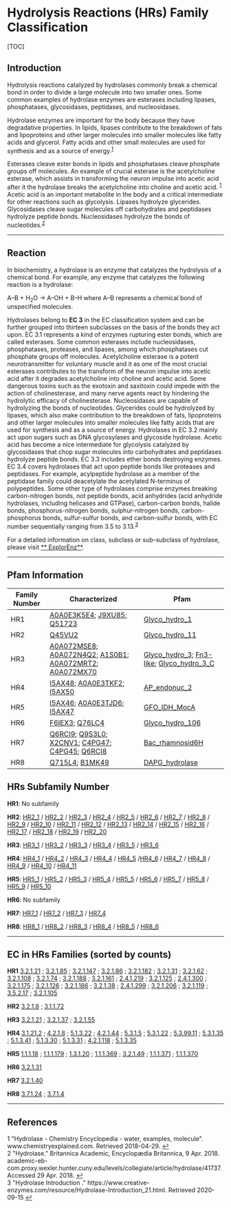 # Hydrolysis Reactions (HRs) Family Classification

[TOC]

## Introduction

Hydrolysis reactions catalyzed by hydrolases commonly break a chemical bond in order to divide a large molecule into two
smaller ones. Some common examples of hydrolase enzymes are esterases including lipases, phosphatases, glycosidases,
peptidases, and nucleosidases.

Hydrolase enzymes are important for the body because they have degradative properties. In lipids, lipases contribute to
the breakdown of fats and lipoproteins and other larger molecules into smaller molecules like fatty acids and glycerol.
Fatty acids and other small molecules are used for synthesis and as a source of
energy.<sup class="md-footnote"><a href="#dfref-footnote-1" name="ref-footnote-1">1</a></sup>

Esterases cleave ester bonds in lipids and phosphatases cleave phosphate groups off molecules. An example of crucial
esterase is the acetylcholine esterase, which assists in transforming the neuron impulse into acetic acid after it the
hydrolase breaks the acetylcholine into choline and acetic
acid. <sup class="md-footnote"><a href="#dfref-footnote-1" name="ref-footnote-1">1</a></sup> Acetic acid is an important
metabolite in the body and a critical intermediate for other reactions such as glycolysis. Lipases hydrolyze glycerides.
Glycosidases cleave sugar molecules off carbohydrates and peptidases hydrolyze peptide bonds. Nucleosidases hydrolyze
the bonds of nucleotides.<sup class="md-footnote"><a href="#dfref-footnote-2" name="ref-footnote-2">2</a></sup>

---

## Reaction

In biochemistry, a hydrolase is an enzyme that catalyzes the hydrolysis of a chemical bond. For example, any enzyme that
catalyzes the following reaction is a hydrolase:

A–B + H<sub>2</sub>O → A–OH + B–H where A–B represents a chemical bond of unspecified molecules.

Hydrolases belong to **EC 3** in the EC classification system and can be further grouped into thirteen subclasses on the
basis of the bonds they act upon. EC 3.1 represents a kind of enzymes rupturing ester bonds, which are called esterases.
Some common esterases include nucleosidases, phosphatases, proteases, and lipases, among which phosphatases cut
phosphate groups off molecules. Acetylcholine esterase is a potent neurotransmitter for voluntary muscle and it as one
of the most crucial esterases contributes to the transform of the neuron impulse into acetic acid after it degrades
acetylcholine into choline and acetic acid. Some dangerous toxins such as the exotoxin and saxitoxin could impede with
the action of cholinesterase, and many nerve agents react by hindering the hydrolytic efficacy of cholinesterase.
Nucleosidases are capable of hydrolyzing the bonds of nucleotides. Glycerides could be hydrolyzed by lipases, which also
make contribution to the breakdown of fats, lipoproteins and other larger molecules into smaller molecules like fatty
acids that are used for synthesis and as a source of energy. Hydrolases in EC 3.2 mainly act upon sugars such as DNA
glycosylases and glycoside hydrolase. Acetic acid has become a nice intermediate for glycolysis catalyzed by
glycosidases that chop sugar molecules into carbohydrates and peptidases hydrolyze peptide bonds. EC 3.3 includes ether
bonds destroying enzymes. EC 3.4 covers hydrolases that act upon peptide bonds like proteases and peptidases. For
example, acylpeptide hydrolase as a member of the peptidase family could deacetylate the acetylated N-terminus of
polypeptides. Some other type of hydrolases comprise enzymes breaking carbon-nitrogen bonds, not peptide bonds, acid
anhydrides (acid anhydride hydrolases, including helicases and GTPase), carbon-carbon bonds, halide bonds,
phosphorus-nitrogen bonds, sulphur-nitrogen bonds, carbon-phosphorus bonds, sulfur-sulfur bonds, and carbon-sulfur
bonds, with EC number sequentially ranging from 3.5 to
3.13.<sup class="md-footnote"><a href="#dfref-footnote-3" name="ref-footnote-3">3</a></sup>

For a detailed information on class, subclass or sub-subclass of hydrolase, please visit [**
ExplorEnz**](https://www.enzyme-database.org/class.php).

---

## Pfam Information

| Family Number | Characterized                                                | Pfam                                                         |
| ------------- | ------------------------------------------------------------ | ------------------------------------------------------------ |
| HR1           | [A0A0E3K5E4](https://www.uniprot.org/uniprot/A0A0E3K5E4); [J9XU85](https://www.uniprot.org/uniprot/J9XU85); [Q51723](https://www.uniprot.org/uniprot/Q51723) | [Glyco_hydro_1](https://pfam.xfam.org/family/Glyco_hydro_1)  |
| HR2           | [Q45VU2](https://www.uniprot.org/uniprot/Q45VU2)             | [Glyco_hydro_11](https://pfam.xfam.org/family/Glyco_hydro_11) |
| HR3           | [A0A072MSE8](https://www.uniprot.org/uniprot/A0A072MSE8); [A0A072N4Q2](https://www.uniprot.org/uniprot/A0A072N4Q2); [A1S0B1](https://www.uniprot.org/uniprot/A1S0B1); [A0A072MRT2](https://www.uniprot.org/uniprot/A0A072MRT2); [A0A072MX70](https://www.uniprot.org/uniprot/A0A072MX70) | [Glyco_hydro_3](https://pfam.xfam.org/family/Glyco_hydro_3); [Fn3-like](https://pfam.xfam.org/family/Fn3-like); [Glyco_hydro_3_C](https://pfam.xfam.org/family/Glyco_hydro_3_C) |
| HR4           | [I5AX48](https://www.uniprot.org/uniprot/I5AX48); [A0A0E3TKF2](https://www.uniprot.org/uniprot/A0A0E3TKF2); [I5AX50](https://www.uniprot.org/uniprot/I5AX50) | [AP_endonuc_2](https://pfam.xfam.org/family/AP_endonuc_2)    |
| HR5           | [I5AX46](https://www.uniprot.org/uniprot/I5AX46); [A0A0E3TJD6](https://www.uniprot.org/uniprot/A0A0E3TJD6); [I5AX47](https://www.uniprot.org/uniprot/I5AX47) | [GFO_IDH_MocA](https://pfam.xfam.org/family/GFO_IDH_MocA)    |
| HR6           | [F6IEX3](https://www.uniprot.org/uniprot/F6IEX3); [Q76LC4](https://www.uniprot.org/uniprot/Q76LC4) | [Glyco_hydro_106](https://pfam.xfam.org/family/Glyco_hydro_106) |
| HR7           | [Q6RCI9](https://www.uniprot.org/uniprot/Q6RCI9); [Q9S3L0](https://www.uniprot.org/uniprot/Q9S3L0); [X2CNV1](https://www.uniprot.org/uniprot/X2CNV1); [C4PG47](https://www.uniprot.org/uniprot/C4PG47); [C4PG45](https://www.uniprot.org/uniprot/C4PG45); [Q6RCI8](https://www.uniprot.org/uniprot/Q6RCI8) | [Bac_rhamnosid6H](https://pfam.xfam.org/family/Bac_rhamnosid6H) |
| HR8           | [Q715L4](https://www.uniprot.org/uniprot/Q715L4); [B1MK49](https://www.uniprot.org/uniprot/B1MK49) | [DAPG_hydrolase](https://pfam.xfam.org/family/DAPG_hydrolase) |

## HRs Subfamily Number

**HR1**: No subfamily

**HR2**: [HR2_1](../subfamily/HR2_1) / [HR2_2](../subfamily/HR2_2) / [HR2_3](../subfamily/HR2_3)
/ [HR2_4](../subfamily/HR2_4) / [HR2_5](../subfamily/HR2_5) / [HR2_6](../subfamily/HR2_6) / [HR2_7](../subfamily/HR2_7)
/ [HR2_8](../subfamily/HR2_8) / [HR2_9](../subfamily/HR2_9) / [HR2_10](../subfamily/HR2_10)
/ [HR2_11](../subfamily/HR2_11) / [HR2_12](../subfamily/HR2_12) / [HR2_13](../subfamily/HR2_13)
/ [HR2_14](../subfamily/HR2_14) / [HR2_15](../subfamily/HR2_15) / [HR2_16](../subfamily/HR2_16)
/ [HR2_17](../subfamily/HR2_17) / [HR2_18](../subfamily/HR2_18) / [HR2_19](../subfamily/HR2_19)
/ [HR2_20](../subfamily/HR2_20)

**HR3**: [HR3_1](../subfamily/HR3_1) / [HR3_2](../subfamily/HR3_2) / [HR3_3](../subfamily/HR3_3)
/ [HR3_4](../subfamily/HR3_4) / [HR3_5](../subfamily/HR3_5) / [HR3_6](../subfamily/HR3_6)

**HR4**: [HR4_1](../subfamily/HR4_1) / [HR4_2](../subfamily/HR4_2) / [HR4_3](../subfamily/HR4_3)
/ [HR4_4](../subfamily/HR4_4) / [HR4_5](../subfamily/HR4_5) /[HR4_6](../subfamily/HR4_6) / [HR4_7](../subfamily/HR4_7)
/ [HR4_8](../subfamily/HR4_8) / [HR4_9](../subfamily/HR4_9) / [HR4_10](../subfamily/HR4_10)
/ [HR4_11](../subfamily/HR4_11)

**HR5**: [HR5_1](../subfamily/HR5_1) / [HR5_2](../subfamily/HR5_2) / [HR5_3](../subfamily/HR5_3)
/ [HR5_4](../subfamily/HR5_4) / [HR5_5](../subfamily/HR5_5) / [HR5_6](../subfamily/HR5_6) / [HR5_7](../subfamily/HR5_7)
/ [HR5_8](../subfamily/HR5_8) / [HR5_9](../subfamily/HR5_9) / [HR5_10](../subfamily/HR5_10)

**HR6**: No subfamily

**HR7**: [HR7_1](../subfamily/HR7_1) / [HR7_2](../subfamily/HR7_2) / [HR7_3](../subfamily/HR7_3)
/ [HR7_4](../subfamily/HR7_4)

**HR8**: [HR8_1](../subfamily/HR8_1) / [HR8_2](../subfamily/HR8_2) / [HR8_3](../subfamily/HR8_3)
/ [HR8_4](../subfamily/HR8_4) / [HR8_5](../subfamily/HR8_5) / [HR8_6](../subfamily/HR8_6)

---

## EC in HRs Families (sorted by counts)

**HR1**
[3.2.1.21](https://www.brenda-enzymes.org/enzyme.php?ecno=3.2.1.21)
; [3.2.1.85](https://www.brenda-enzymes.org/enzyme.php?ecno=3.2.1.85)
; [3.2.1.147](https://www.brenda-enzymes.org/enzyme.php?ecno=3.2.1.147)
; [3.2.1.86](https://www.brenda-enzymes.org/enzyme.php?ecno=3.2.1.86)
; [3.2.1.182](https://www.brenda-enzymes.org/enzyme.php?ecno=3.2.1.182)
; [3.2.1.31](https://www.brenda-enzymes.org/enzyme.php?ecno=3.2.1.31)
; [3.2.1.62](https://www.brenda-enzymes.org/enzyme.php?ecno=3.2.1.62)
; [3.2.1.108](https://www.brenda-enzymes.org/enzyme.php?ecno=3.2.1.108)
; [3.2.1.74](https://www.brenda-enzymes.org/enzyme.php?ecno=3.2.1.74)
; [3.2.1.188](https://www.brenda-enzymes.org/enzyme.php?ecno=3.2.1.188)
; [3.2.1.161](https://www.brenda-enzymes.org/enzyme.php?ecno=3.2.1.161)
; [2.4.1.219](https://www.brenda-enzymes.org/enzyme.php?ecno=2.4.1.219)
; [3.2.1.125](https://www.brenda-enzymes.org/enzyme.php?ecno=3.2.1.125)
; [2.4.1.300](https://www.brenda-enzymes.org/enzyme.php?ecno=2.4.1.300)
; [3.2.1.175](https://www.brenda-enzymes.org/enzyme.php?ecno=3.2.1.175)
; [3.2.1.126](https://www.brenda-enzymes.org/enzyme.php?ecno=3.2.1.126)
; [3.2.1.186](https://www.brenda-enzymes.org/enzyme.php?ecno=3.2.1.186)
; [3.2.1.38](https://www.brenda-enzymes.org/enzyme.php?ecno=3.2.1.38)
; [2.4.1.299](https://www.brenda-enzymes.org/enzyme.php?ecno=2.4.1.299)
; [3.2.1.206](https://www.brenda-enzymes.org/enzyme.php?ecno=3.2.1.206)
; [3.2.1.119](https://www.brenda-enzymes.org/enzyme.php?ecno=3.2.1.119)
; [3.5.2.17](https://www.brenda-enzymes.org/enzyme.php?ecno=3.5.2.17)
; [3.2.1.105](https://www.brenda-enzymes.org/enzyme.php?ecno=3.2.1.105)

**HR2**
[3.2.1.8](https://www.brenda-enzymes.org/enzyme.php?ecno=3.2.1.8)
; [3.1.1.72](https://www.brenda-enzymes.org/enzyme.php?ecno=3.1.1.72)

**HR3**
[3.2.1.21](https://www.brenda-enzymes.org/enzyme.php?ecno=3.2.1.21)
; [3.2.1.37](https://www.brenda-enzymes.org/enzyme.php?ecno=3.2.1.37)
; [3.2.1.55](https://www.brenda-enzymes.org/enzyme.php?ecno=3.2.1.55)

**HR4**
[3.1.21.2](https://www.brenda-enzymes.org/enzyme.php?ecno=3.1.21.2)
; [4.2.1.8](https://www.brenda-enzymes.org/enzyme.php?ecno=4.2.1.8)
; [5.1.3.22](https://www.brenda-enzymes.org/enzyme.php?ecno=5.1.3.22)
; [4.2.1.44](https://www.brenda-enzymes.org/enzyme.php?ecno=4.2.1.44)
; [5.3.1.5](https://www.brenda-enzymes.org/enzyme.php?ecno=5.3.1.5)
; [5.3.1.22](https://www.brenda-enzymes.org/enzyme.php?ecno=5.3.1.22)
; [5.3.99.11](https://www.brenda-enzymes.org/enzyme.php?ecno=5.3.99.11)
; [5.3.1.35](https://www.brenda-enzymes.org/enzyme.php?ecno=5.3.1.35)
; [5.1.3.41](https://www.brenda-enzymes.org/enzyme.php?ecno=5.1.3.41)
; [5.1.3.30](https://www.brenda-enzymes.org/enzyme.php?ecno=5.1.3.30)
; [5.1.3.31](https://www.brenda-enzymes.org/enzyme.php?ecno=5.1.3.31)
; [4.2.1.118](https://www.brenda-enzymes.org/enzyme.php?ecno=4.2.1.118)
; [5.1.3.35](https://www.brenda-enzymes.org/enzyme.php?ecno=5.1.3.35)

**HR5**
[1.1.1.18](https://www.brenda-enzymes.org/enzyme.php?ecno=1.1.1.18)
; [1.1.1.179](https://www.brenda-enzymes.org/enzyme.php?ecno=1.1.1.179)
; [1.3.1.20](https://www.brenda-enzymes.org/enzyme.php?ecno=1.3.1.20)
; [1.1.1.369](https://www.brenda-enzymes.org/enzyme.php?ecno=1.1.1.369)
; [3.2.1.49](https://www.brenda-enzymes.org/enzyme.php?ecno=3.2.1.49)
; [1.1.1.371](https://www.brenda-enzymes.org/enzyme.php?ecno=1.1.1.371)
; [1.1.1.370](https://www.brenda-enzymes.org/enzyme.php?ecno=1.1.1.370)

**HR6**
[3.2.1.31](https://www.brenda-enzymes.org/enzyme.php?ecno=3.2.1.31)

**HR7**
[3.2.1.40](https://www.brenda-enzymes.org/enzyme.php?ecno=3.2.1.40)

**HR8**
[3.7.1.24](https://www.brenda-enzymes.org/enzyme.php?ecno=3.7.1.24)
; [3.7.1.4](https://www.brenda-enzymes.org/enzyme.php?ecno=3.7.1.4)

---

## References

<div class="footnote-line"><span class="md-fn-count">1</span> <span>"Hydrolase - Chemistry Encyclopedia - water, examples, molecule". www.chemistryexplained.com. Retrieved 2018-04-29.</span> <a name="dfref-footnote-1" href="#ref-footnote-1" title="back to document" class="reversefootnote">↩</a></div>
<div class="footnote-line"><span class="md-fn-count">2</span> <span> "Hydrolase." Britannica Academic, Encyclopædia Britannica, 9 Apr. 2018. academic-eb-com.proxy.wexler.hunter.cuny.edu/levels/collegiate/article/hydrolase/41737. Accessed 29 Apr. 2018.</span> <a name="dfref-footnote-2" href="#ref-footnote-2" title="back to document" class="reversefootnote">↩</a></div>
<div class="footnote-line"><span class="md-fn-count">3</span> <span> "Hydrolase Introduction
." https://www.creative-enzymes.com/resource/Hydrolase-Introduction_21.html. Retrieved 2020-09-15</span> <a name="dfref-footnote-3" href="#ref-footnote-3" title="back to document" class="reversefootnote">↩</a></div>
